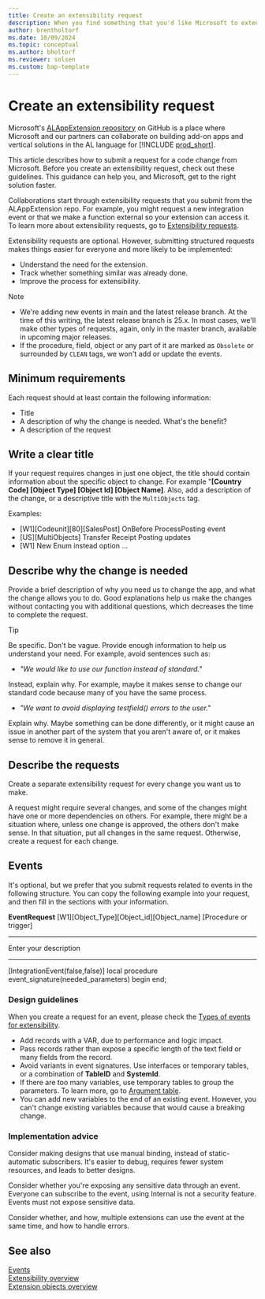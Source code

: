```yaml
---
title: Create an extensibility request
description: When you find something that you'd like Microsoft to extend, you can ask us to do just that. This article explains how.
author: brentholtorf
ms.date: 10/09/2024
ms.topic: conceptual
ms.author: bholtorf
ms.reviewer: solsen
ms.custom: bap-template
---
```

# Create an extensibility request

Microsoft's [ALAppExtension repository](https://github.com/microsoft/ALAppExtensions/blob/main/README.md#microsoft-al-application-add-ons-for-microsoft-dynamics-365-business-central) on GitHub is a place where Microsoft and our partners can collaborate on building add-on apps and vertical solutions in the AL language for [!INCLUDE [prod_short](../includes/prod_short.md)].

This article describes how to submit a request for a code change from Microsoft. Before you create an extensibility request, check out these guidelines. This guidance can help you, and Microsoft, get to the right solution faster.

Collaborations start through extensibility requests that you submit from the ALAppExtension repo. For example, you might request a new integration event or that we make a function external so your extension can access it. To learn more about extensibility requests, go to [Extensibility requests](https://github.com/microsoft/ALAppExtensions/blob/main/README.md#extensibility-requests).

Extensibility requests are optional. However, submitting structured requests makes things easier for everyone and more likely to be implemented:

* Understand the need for the extension.
* Track whether something similar was already done.
* Improve the process for extensibility.

> [!NOTE]
>
> * We're adding new events in main and the latest release branch. At the time of this writing, the latest release branch is 25.x. In most cases, we'll make other types of requests, again, only in the master branch, available in upcoming major releases.
> * If the procedure, field, object or any part of it are marked as `Obsolete` or surrounded by `CLEAN` tags, we won't add or update the events.

## Minimum requirements

Each request should at least contain the following information:

* Title
* A description of why the change is needed. What's the benefit?
* A description of the request

## Write a clear title

If your request requires changes in just one object, the title should contain information about the specific object to change. For example "**[Country Code] [Object Type] [Object Id] [Object Name]**. Also, add a description of the change, or a descriptive title with the `MultiObjects` tag.

Examples:

* [W1][Codeunit][80][SalesPost] OnBefore ProcessPosting event
* [US][MultiObjects] Transfer Receipt Posting updates
* [W1] New Enum instead option ...

## Describe why the change is needed

Provide a brief description of why you need us to change the app, and what the change allows you to do. Good explanations help us make the changes without contacting you with additional questions, which decreases the time to complete the request.

> [!TIP]
> Be specific. Don't be vague. Provide enough information to help us understand your need. For example, avoid sentences such as:
>
> * *"We would like to use our function instead of standard."*
>
> Instead, explain why. For example, maybe it makes sense to change our standard code because many of you have the same process.
>
> * *"We want to avoid displaying testfield() errors to the user."*
>
> Explain why. Maybe something can be done differently, or it might cause an issue in another part of the system that you aren't aware of, or it makes sense to remove it in general.

## Describe the requests

Create a separate extensibility request for every change you want us to make.

A request might require several changes, and some of the changes might have one or more dependencies on others. For example, there might be a situation where, unless one change is approved, the others don't make sense. In that situation, put all changes in the same request. Otherwise, create a request for each change.

## Events

It's optional, but we prefer that you submit requests related to events in the following structure. You can copy the following example into your request, and then fill in the sections with your information.

**EventRequest** 
[W1][Object_Type][Object_id][Object_name]
[Procedure or trigger]
___

Enter your description
___
[IntegrationEvent(false,false)]
local procedure event_signature(needed_parameters)
begin
end;

### Design guidelines

When you create a request for an event, please check the [Types of events for extensibility](types-of-events-for-extensibility.md).

* Add records with a VAR, due to performance and logic impact.
* Pass records rather than expose a specific length of the text field or many fields from the record.
* Avoid variants in event signatures. Use interfaces or temporary tables, or a combination of **TableID** and **SystemId**.
* If there are too many variables, use temporary tables to group the parameters. To learn more, go to [Argument table](https://alguidelines.dev/docs/navpatterns/patterns/argument-table/).
* You can add new variables to the end of an existing event. However, you can't change existing variables because that would cause a breaking change.

### Implementation advice

Consider making designs that use manual binding, instead of static-automatic subscribers. It's easier to debug, requires fewer system resources, and leads to better designs.

Consider whether you're exposing any sensitive data through an event. Everyone can subscribe to the event, using Internal is not a security feature. Events must not expose sensitive data.

Consider whether, and how, multiple extensions can use the event at the same time, and how to handle errors.

## See also

[Events](types-of-events-for-extensibility.md)  
[Extensibility overview](devenv-extensibility-overview.md)  
[Extension objects overview](devenv-extension-object-overview.md)  